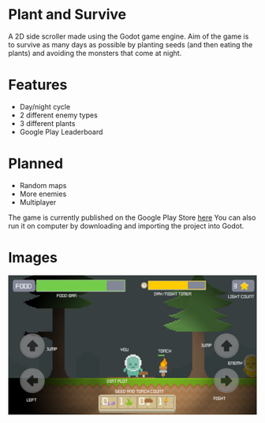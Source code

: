 # Plant and Survive
A 2D side scroller made using the Godot game engine. Aim of the game is to survive as many days as possible by planting seeds (and then eating the plants) and avoiding the monsters that come at night.

Features
========

- Day/night cycle
- 2 different enemy types
- 3 different plants
- Google Play Leaderboard

Planned
=======

- Random maps
- More enemies
- Multiplayer

The game is currently published on the Google Play Store [here](https://play.google.com/store/apps/details?id=org.godotengine.gamejam)
You can also run it on computer by downloading and importing the project into Godot. 

Images
======

![pic alt](https://github.com/Wallace99/GameJam/blob/master/controls.png)
